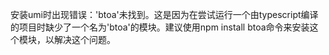安装umi时出现错误：'btoa'未找到。这是因为在尝试运行一个由typescript编译的项目时缺少了一个名为'btoa'的模块。建议使用npm install btoa命令来安装这个模块，以解决这个问题。
